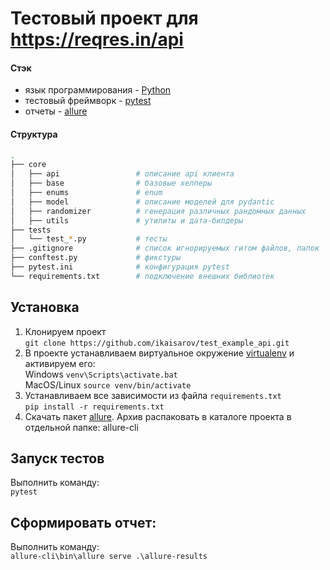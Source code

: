 # Тестовый проект для https://reqres.in/api

#### Стэк
- язык программирования - [Python](https://www.python.org/downloads/)
- тестовый фреймворк - [pytest](https://docs.pytest.org/en/latest/)
- отчеты - [allure](https://docs.qameta.io/allure/)

#### Структура
```bash
.
├── core
│   ├── api                 # описание api клиента
│   ├── base                # базовые хелперы 
│   ├── enums               # enum
│   ├── model               # описание моделей для pydantic
│   ├── randomizer          # генерация различных рандомных данных
│   ├── utils               # утилиты и дата-билдеры
├── tests
│   └── test_*.py           # тесты
├── .gitignore              # список игнорируемых гитом файлов, папок    
├── conftest.py             # фикстуры    
├── pytest.ini              # конфигурация pytest  
└── requirements.txt        # подключение внешних библиотек
```

## Установка
1. Клонируем проект
   <br>`git clone https://github.com/ikaisarov/test_example_api.git`
2. В проекте устанавливаем виртуальное окружение [virtualenv](https://virtualenv.pypa.io/en/latest/) и активируем его:
<br> Windows `venv\Scripts\activate.bat`
<br> MacOS/Linux `source venv/bin/activate`
3. Устанавливаем все зависимости из файла `requirements.txt`
<br> `pip install -r requirements.txt`
4. Скачать пакет [allure](https://repo.maven.apache.org/maven2/io/qameta/allure/allure-commandline/2.22.1/allure-commandline-2.22.1.zip). Архив распаковать в каталоге проекта в отдельной папке: allure-cli

## Запуск тестов
Выполнить команду:
<br>`pytest`

## Сформировать отчет:
Выполнить команду:
<br>`allure-cli\bin\allure serve .\allure-results`

